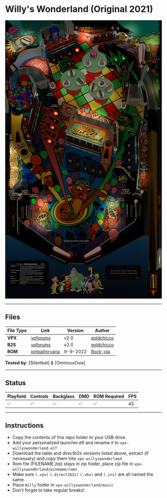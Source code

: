 # Willy's Wonderland (Original 2021)

![Table Preview](../../images/vpx-willyswonderland-table.jpg?raw=true)

---

## Files
| File Type | Link | Version | Author | 
|-----------|--------|----------|--------------|
| **VPX** | [vpforums](https://www.vpforums.org/index.php?app=downloads&showfile=15620) | v2.0 | [goldchicco](https://www.vpforums.org/index.php?showuser=88795) |
| **B2S** | [vpforums](https://www.vpforums.org/index.php?app=downloads&showfile=15620) | v2.0 | [goldchicco](https://www.vpforums.org/index.php?showuser=88795) |
| **ROM** | [pinballnirvana](https://pinballnirvana.com/forums/resources/dvlsdre.1744/) | 9-9-2022 | [Rock-ola](https://pinballnirvana.com/forums/members/rock-ola.1/) |

**Tested by:** [Silentkat] & [OminousOsie]

---

## Status 
| Playfield | Controls | Backglass | DMD | ROM Required | FPS | 
|-----------|----------|-----------|-----|--------------|-----|
| :white_check_mark: | :white_check_mark: | :white_check_mark: | :white_check_mark: | :white_check_mark: | 45 |

---

## Instructions

- Copy the contents of this repo folder to your USB drive
- Add your personalized launcher.elf and rename it to `vpx-willyswonderland.elf`
- Download the table and directb2s versions listed above, extract (if necessary) and copy them into `vpx-willyswonderland`
- Rom file (FILENAME.zip) stays in zip folder, place zip file in `vpx-willyswonderland/pinmame/roms`
- Make sure `(.vpx)` `(.direct2b2s)` `(.vbs)` and `(.ini)` are all named the same.
- Place `Willy` folder in `vpx-willyswonderland/music`
- Don't forget to take regular breaks!